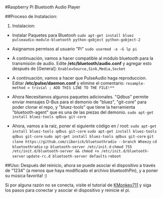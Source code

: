 #Raspberry Pi Bluetooth Audio Player 

##Proceso de Instalacion:
1. Instalacion:
  * Instalar Paquetes para Bluetooh
    `sudo apt-get install bluez pulseaudio-module-bluetooth python-gobject python-gobject-2`
  * Asignamos permisos al usuario "Pi"
    `sudo usermod -a -G lp pi`
  * A continuación, vamos a hacer compatible al módulo bluetooth para la transmisión de audio. Edite **/etc/bluetooth/audio.conf** y agregar esto después de [General]:
    `Enable=Source,Sink,Media,Socket`
  * A continuación, vamos a hacer que PulseAudio haga reproduccion. Editar **/etc/pulse/daemon.conf** y elimine el comentario: `resample-method = trivial ; ADD THIS LINE TO THE FILE!**`
  * Ahora Necesitamos algunos paquetes adicionales. "Qdbus" permite enviar mensajes D-Bus para el demonio de "bluez", "git-core" para poder clonar el repo, y "bluez-tools" que tiene la herramienta "bluetooth-agent" que es una de las piezas del demonio.
    `sudo apt-get install bluez-tools qdbus git-core`

  * Ahora, vamos a la raíz, poner el siguiente código en / root:
    `sudo apt-get install bluez-tools qdbus git-core`
    `sudo apt-get install bluez-tools qdbus git-core`
    `sudo apt-get install bluez-tools qdbus git-core`
    `git clone https://github.com/ciberick/bluetoothradio --branch Wheezy`
    `cd bluetoothradio`
    `cp bluetooth-server /etc/init.d`
    `chmod 755 /etc/init.d/bluetooth-server && chmod +x /etc/init.d/bluetooth-server`
    `update-rc.d bluetooth-server defaults`
    `reboot`

##Uso:
Después del reinicio, ahora se puede asociar el dispositivo a través de "1234" (a menos que haya modificado el archivo bluetoothPin), y a poner su música favorita! :)

Si por alguna razón no se conecta, visite el tutorial de [KMonkey711](http://kmonkey711.blogspot.com/2012/12/a2dp-audio-on-raspberry-pi.html) y siga los pasos para conectar y asociar el dispositivo y reinicie el pi.


